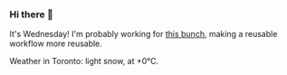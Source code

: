 ### Hi there :wave:

It's Wednesday! I'm probably working for [this bunch](https://github.com/kohofinancial), making a reusable workflow more reusable.

Weather in Toronto: light snow, at +0°C.
